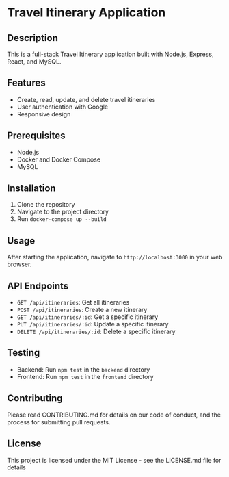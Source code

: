 # Travel Itinerary Application

## Description
This is a full-stack Travel Itinerary application built with Node.js, Express, React, and MySQL.

## Features
- Create, read, update, and delete travel itineraries
- User authentication with Google
- Responsive design

## Prerequisites
- Node.js
- Docker and Docker Compose
- MySQL

## Installation
1. Clone the repository
2. Navigate to the project directory
3. Run `docker-compose up --build`

## Usage
After starting the application, navigate to `http://localhost:3000` in your web browser.

## API Endpoints
- `GET /api/itineraries`: Get all itineraries
- `POST /api/itineraries`: Create a new itinerary
- `GET /api/itineraries/:id`: Get a specific itinerary
- `PUT /api/itineraries/:id`: Update a specific itinerary
- `DELETE /api/itineraries/:id`: Delete a specific itinerary

## Testing
- Backend: Run `npm test` in the `backend` directory
- Frontend: Run `npm test` in the `frontend` directory

## Contributing
Please read CONTRIBUTING.md for details on our code of conduct, and the process for submitting pull requests.

## License
This project is licensed under the MIT License - see the LICENSE.md file for details